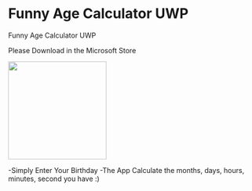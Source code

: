 # Funny Age Calculator UWP
 Funny Age Calculator UWP

Please Download in the Microsoft Store

<a href="https://apps.microsoft.com/detail/Funny%20Age%20Calculator/9PGRBDGB9J51?launch=true
	&mode=mini">
	<img src="https://get.microsoft.com/images/en-us%20dark.svg" width="200"/>
</a>

-Simply Enter Your Birthday
-The App Calculate the months, days, hours, minutes, second you have
:)
